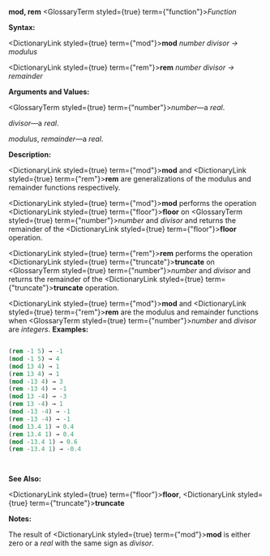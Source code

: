 **mod, rem** <GlossaryTerm styled={true} term={"function"}><i>Function</i></GlossaryTerm> 



**Syntax:** 



<DictionaryLink styled={true} term={"mod"}><b>mod</b></DictionaryLink> *number divisor → modulus* 



<DictionaryLink styled={true} term={"rem"}><b>rem</b></DictionaryLink> *number divisor → remainder* 



**Arguments and Values:** 



<GlossaryTerm styled={true} term={"number"}><i>number</i></GlossaryTerm>—a *real*. 



*divisor*—a *real*. 



*modulus*, *remainder*—a *real*. 



**Description:** 



<DictionaryLink styled={true} term={"mod"}><b>mod</b></DictionaryLink> and <DictionaryLink styled={true} term={"rem"}><b>rem</b></DictionaryLink> are generalizations of the modulus and remainder functions respectively. 



<DictionaryLink styled={true} term={"mod"}><b>mod</b></DictionaryLink> performs the operation <DictionaryLink styled={true} term={"floor"}><b>floor</b></DictionaryLink> on <GlossaryTerm styled={true} term={"number"}><i>number</i></GlossaryTerm> and *divisor* and returns the remainder of the <DictionaryLink styled={true} term={"floor"}><b>floor</b></DictionaryLink> operation. 



<DictionaryLink styled={true} term={"rem"}><b>rem</b></DictionaryLink> performs the operation <DictionaryLink styled={true} term={"truncate"}><b>truncate</b></DictionaryLink> on <GlossaryTerm styled={true} term={"number"}><i>number</i></GlossaryTerm> and *divisor* and returns the remainder of the <DictionaryLink styled={true} term={"truncate"}><b>truncate</b></DictionaryLink> operation. 



<DictionaryLink styled={true} term={"mod"}><b>mod</b></DictionaryLink> and <DictionaryLink styled={true} term={"rem"}><b>rem</b></DictionaryLink> are the modulus and remainder functions when <GlossaryTerm styled={true} term={"number"}><i>number</i></GlossaryTerm> and *divisor* are *integers*. **Examples:**
```lisp

(rem -1 5) → -1 
(mod -1 5) → 4 
(mod 13 4) → 1 
(rem 13 4) → 1 
(mod -13 4) → 3 
(rem -13 4) → -1 
(mod 13 -4) → -3 
(rem 13 -4) → 1 
(mod -13 -4) → -1 
(rem -13 -4) → -1 
(mod 13.4 1) → 0.4 
(rem 13.4 1) → 0.4 
(mod -13.4 1) → 0.6 
(rem -13.4 1) → -0.4 




```
**See Also:** 



<DictionaryLink styled={true} term={"floor"}><b>floor</b></DictionaryLink>, <DictionaryLink styled={true} term={"truncate"}><b>truncate</b></DictionaryLink> 



**Notes:** 



The result of <DictionaryLink styled={true} term={"mod"}><b>mod</b></DictionaryLink> is either zero or a *real* with the same sign as *divisor*. 



